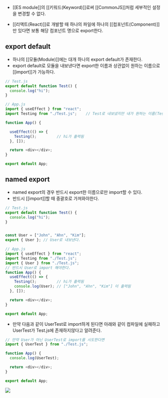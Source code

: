 - [[ES module]]의 [[키워드(Keyword)]]로써 [[CommonJS]]처럼 세부적인 설정을 변경할 수 없다.

- [[리액트(React)]]로 개발할 때 하나의 파일에 하나의 [[컴포넌트(Component)]]만 있다면 보통 해당 컴포넌트 명으로 export한다.


## export default

- 하나의 [[모듈(Module)]]에는 대개 하나의 export default가 존재한다.
- export default로 모듈을 내보낸다면 export한 이름과 상관없이 원하는 이름으로 [[import]]가 가능하다.

```javascript
// Test.js
export default function Test() {
  console.log("hi");
}
```


```javascript
// App.js
import { useEffect } from "react";
import Testing from "./Test.js";	// Test로 내보냈지만 내가 원하는 이름(Testing)으로 가져올 수 있다.

function App() {

  useEffect(() => {
    Testing();         // hi가 출력됨
  }, []);

  return <div></div>;
}

export default App;
```

## named export

- named export의 경우 반드시 export한 이름으로만 import할 수 있다.
- 반드시 [[import]]할 때 중괄호로 가져와야한다.

```javascript
// Test.js
export default function Test() {
  console.log("hi");
}


const User = ["John", "Ahn", "Kim"];
export { User }; // User로 내보낸다.
```

```javascript
// App.js
import { useEffect } from "react";
import Testing from "./Test.js";
import { User } from "./Test.js";
// 반드시 User로 import 해야한다.
function App() {
  useEffect(() => {
    Testing();         // hi가 출력됨
	console.log(User); // ["John", "Ahn", "Kim"] 이 출력됨
  }, []);

  return <div></div>;
}

export default App;
```

- 만약 다음과 같이 UserTest로 import하게 된다면 아래와 같이 컴파일에 실패하고 UserTest가 Test.js에 존재하지않다고 알려준다.

```javascript
// 만약 User가 아닌 UserTest로 import를 시도한다면
import { UserTest } from "./Test.js";

function App() {
  console.log(UserTest);

  return <div></div>;
}

export default App;
```

![](https://velog.velcdn.com/images/navyjeongs/post/0b3dd949-6fd3-4809-b5b6-86b29c594a36/image.PNG)
